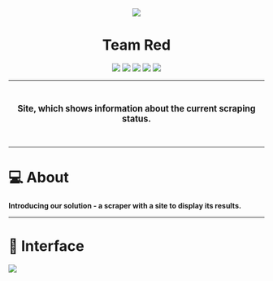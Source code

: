 <div style="text-align: center;">   
    <img src="https://i.imgur.com/fKw1JHJ.png">
</div>
<div style="text-align: center;">
    <h1>Team Red</h1>
</div>
<div style="text-align: center;">
   <img src = "https://img.shields.io/github/languages/count/ABPozharliev19/adatapro-internship-2021?style=for-the-badge">
   <img src = "https://img.shields.io/github/contributors/ABPozharliev19/adatapro-internship-2021?style=for-the-badge">
   <img src = "https://img.shields.io/github/repo-size/ABPozharliev19/adatapro-internship-2021?style=for-the-badge">
   <img src = "https://img.shields.io/github/last-commit/ABPozharliev19/adatapro-internship-2021?style=for-the-badge">
   <img src = "https://img.shields.io/github/languages/top/ABPozharliev19/adatapro-internship-2021?style=for-the-badge">
</div>
<hr>
<div style="text-align: center;">
<br>
    <p><strong><big>Site, which shows information about the current scraping status.</big></strong></p>
<br>
</div>
<hr>
<h1>💻 About  </h1>
<p><strong> Introducing our solution - a scraper with a site to display its results.</strong></p>
<hr>
<h1>🎥 Interface</h1>
<img src = "interface.gif">